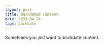 ```yaml
---
layout: post
title: Backdated content
date: 2021-04-19
tags: backdate
---
```


Sometimes you just want to backdate content.
